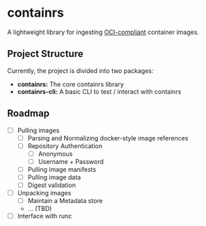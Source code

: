 # containrs

A lightweight library for ingesting [OCI-compliant](https://www.opencontainers.org/) container images.

## Project Structure

Currently, the project is divided into two packages:

- **containrs:** The core containrs library
- **containrs-cli:** A basic CLI to test / interact with containrs

## Roadmap

- [ ] Pulling images
    - [ ] Parsing and Normalizing docker-style image references 
    - [ ] Repository Authentication
        - [ ] Anonymous
        - [ ] Username + Password
    - [ ] Pulling image manifests
    - [ ] Pulling image data
    - [ ] Digest validation
- [ ] Unpacking images
    - [ ] Maintain a Metadata store
    - ... (TBD)
- [ ] Interface with runc
